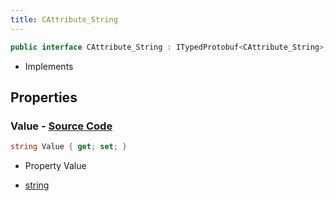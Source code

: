 ```yaml
---
title: CAttribute_String
---
```


```csharp
public interface CAttribute_String : ITypedProtobuf<CAttribute_String>, INativeHandle
```

- Implements

## Properties

### **Value** - [Source Code](https://github.com/swiftly-solution/swiftlys2/blob/main/managed/src/SwiftlyS2.Generated/Protobufs/Interfaces/CAttribute_String.cs#L13)

```csharp
string Value { get; set; }
```

- Property Value

- [string](https://learn.microsoft.com/dotnet/api/system.string)

